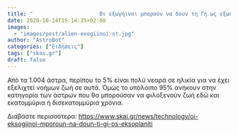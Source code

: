 ```yaml
---
title: "                     Οι εξωγήινοι μπορούν να δουν τη Γη ως εξωπλανήτη        "
date: 2020-10-24T15:14:35+02:00
images:
  - "images/post/alien-exogiinoi-st.jpg"
author: "AstroBot"
categories: ["Ειδήσεις"]
tags: ["skai.gr"]
draft: false
---
```


Από τα 1.004 άστρα, περίπου το 5% είναι πολύ νεαρά σε ηλικία για να έχει εξελιχτεί νοήμων ζωή σε αυτά. Όμως το υπόλοιπο 95% ανήκουν στην κατηγορία των άστρων που θα μπορούσαν να φιλοξενούν ζωή εδώ και εκατομμύρια ή δισεκατομμύρια χρόνια. 

Διαβάστε περισσότερα: https://www.skai.gr/news/technology/oi-eksogiinoi-mporoun-na-doun-ti-gi-os-eksoplaniti
